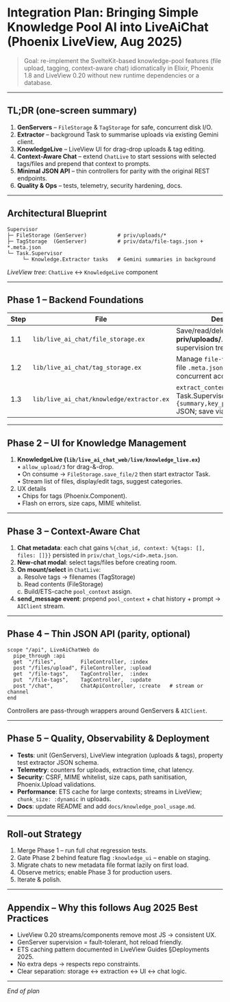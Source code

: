 # Integration Plan: Bringing Simple Knowledge Pool AI into LiveAiChat (Phoenix LiveView, Aug 2025)

> Goal: re-implement the SvelteKit-based knowledge-pool features (file upload, tagging, context-aware chat) idiomatically in Elixir, Phoenix 1.8 and LiveView 0.20 without new runtime dependencies or a database.

---
## TL;DR (one-screen summary)
1. **GenServers** – `FileStorage` & `TagStorage` for safe, concurrent disk I/O.
2. **Extractor** – background Task to summarise uploads via existing Gemini client.
3. **KnowledgeLive** – LiveView UI for drag-drop uploads & tag editing.
4. **Context-Aware Chat** – extend `ChatLive` to start sessions with selected tags/files and prepend that context to prompts.
5. **Minimal JSON API** – thin controllers for parity with the original REST endpoints.
6. **Quality & Ops** – tests, telemetry, security hardening, docs.

---
## Architectural Blueprint
```
Supervisor
├─ FileStorage (GenServer)          # priv/uploads/*
├─ TagStorage  (GenServer)          # priv/data/file-tags.json + *.meta.json
└─ Task.Supervisor
     └─ Knowledge.Extractor tasks   # Gemini summaries in background
```
*LiveView tree*: `ChatLive` ↔ `KnowledgeLive` component

---
## Phase 1 – Backend Foundations
| Step | File | Description |
|------|------|-------------|
|1.1|`lib/live_ai_chat/file_storage.ex`|Save/read/delete/list files in **priv/uploads/**. Add to supervision tree.|
|1.2|`lib/live_ai_chat/tag_storage.ex`|Manage `file-tags.json` and per-file `.meta.json` with safe concurrent access.|
|1.3|`lib/live_ai_chat/knowledge/extractor.ex`|`extract_content/2` ⇒ Task.Supervisor ⇒ Gemini ⇒ `%{summary,key_points,categories}` JSON; save via TagStorage.|

---
## Phase 2 – UI for Knowledge Management
1. **KnowledgeLive (`lib/live_ai_chat_web/live/knowledge_live.ex`)**  
   • `allow_upload/3` for drag-&-drop.  
   • On consume → `FileStorage.save_file/2` then start extractor Task.  
   • Stream list of files, display/edit tags, suggest categories.
2. UX details  
   • Chips for tags (Phoenix.Component).  
   • Flash on errors, size caps, MIME whitelist.

---
## Phase 3 – Context-Aware Chat
1. **Chat metadata**: each chat gains `%{chat_id, context: %{tags: [], files: []}}` persisted in `priv/chat_logs/<id>.meta.json`.
2. **New-chat modal**: select tags/files before creating room.
3. **On mount/select** in `ChatLive`:  
   a. Resolve tags → filenames (TagStorage)  
   b. Read contents (FileStorage)  
   c. Build/ETS-cache `pool_context` assign.
4. **send_message event**: prepend `pool_context` + chat history + prompt → `AIClient` stream.

---
## Phase 4 – Thin JSON API (parity, optional)
```
scope "/api", LiveAiChatWeb do
  pipe_through :api
  get  "/files",        FileController, :index
  post "/files/upload", FileController, :upload
  get  "/file-tags",    TagController,  :index
  put  "/file-tags",    TagController,  :update
  post "/chat",         ChatApiController, :create   # stream or channel
end
```
Controllers are pass-through wrappers around GenServers & `AIClient`.

---
## Phase 5 – Quality, Observability & Deployment
* **Tests**: unit (GenServers), LiveView integration (uploads & tags), property test extractor JSON schema.
* **Telemetry**: counters for uploads, extraction time, chat latency.
* **Security**: CSRF, MIME whitelist, size caps, path sanitisation, Phoenix.Upload validations.
* **Performance**: ETS cache for large contexts; streams in LiveView; `chunk_size: :dynamic` in uploads.
* **Docs**: update README and add `docs/knowledge_pool_usage.md`.

---
## Roll-out Strategy
1. Merge Phase 1 – run full chat regression tests.  
2. Gate Phase 2 behind feature flag `:knowledge_ui` – enable on staging.  
3. Migrate chats to new metadata file format lazily on first load.  
4. Observe metrics; enable Phase 3 for production users.  
5. Iterate & polish.

---
## Appendix – Why this follows Aug 2025 Best Practices
* LiveView 0.20 streams/components remove most JS → consistent UX.
* GenServer supervision = fault-tolerant, hot reload friendly.
* ETS caching pattern documented in LiveView Guides §Deployments 2025.
* No extra deps → respects repo constraints.
* Clear separation: storage ↔ extraction ↔ UI ↔ chat logic.

---
_End of plan_
